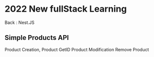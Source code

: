 # 2022 New fullStack Learning

Back : Nest.JS

## Simple Products API

Product Creation,
Product GetID
Product Modification
Remove Product
